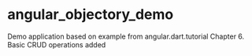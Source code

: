 angular_objectory_demo
======================

Demo application based on example from angular.dart.tutorial Chapter 6. Basic CRUD operations added
